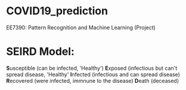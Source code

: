 # COVID19_prediction
EE7390: Pattern Recognition and Machine Learning (Project)

# SEIRD  Model:
**S**usceptible (can be infected, 'Healthy')
**E**xposed (infectious but can't spread disease, 'Healthy'
**I**nfected (infectious and can spread disease)
**R**ecovered (were infected, immnune to the disease)
**D**eath (deceased)
